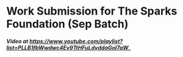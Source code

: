 # Work Submission for The Sparks Foundation (Sep Batch)

##### Video at https://www.youtube.com/playlist?list=PLLB1fbWwdwc4Ev9TtHFuLdvddaGoI7qW_